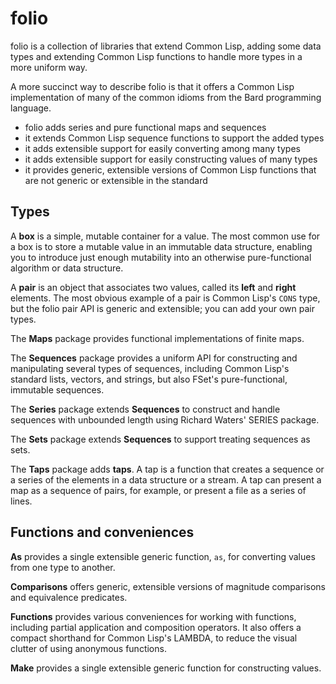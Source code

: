 # folio

folio is a collection of libraries that extend Common Lisp, adding
some data types and extending Common Lisp functions to handle more
types in a more uniform way.

A more succinct way to describe folio is that it offers a Common Lisp
implementation of many of the common idioms from the Bard programming
language.

- folio adds series and pure functional maps and sequences
- it extends Common Lisp sequence functions to support the added types
- it adds extensible support for easily converting among many types
- it adds extensible support for easily constructing values of many types
- it provides generic, extensible versions of Common Lisp functions
  that are not generic or extensible in the standard

## Types

A **box** is a simple, mutable container for a value. The most common
use for a box is to store a mutable value in an immutable data
structure, enabling you to introduce just enough mutability into an
otherwise pure-functional algorithm or data structure.

A **pair** is an object that associates two values, called its
**left** and **right** elements. The most obvious example of a
pair is Common Lisp's `CONS` type, but the folio pair API is
generic and extensible; you can add your own pair types.

The **Maps** package provides functional implementations of finite
maps.

The **Sequences** package provides a uniform API for constructing and
manipulating several types of sequences, including Common Lisp's
standard lists, vectors, and strings, but also FSet's pure-functional,
immutable sequences. 

The **Series** package extends **Sequences** to construct and handle
sequences with unbounded length using Richard Waters' SERIES package.

The **Sets** package extends **Sequences** to support treating
sequences as sets.

The **Taps** package adds **taps**. A tap is a function that creates a
sequence or a series of the elements in a data structure or a
stream. A tap can present a map as a sequence of pairs, for example,
or present a file as a series of lines.

## Functions and conveniences

**As** provides a single extensible generic function, `as`, for
converting values from one type to another.

**Comparisons** offers generic, extensible versions of magnitude
comparisons and equivalence predicates.

**Functions** provides various conveniences for working with
functions, including partial application and composition operators. It
also offers a compact shorthand for Common Lisp's LAMBDA, to reduce
the visual clutter of using anonymous functions.

**Make** provides a single extensible generic function for
constructing values.

